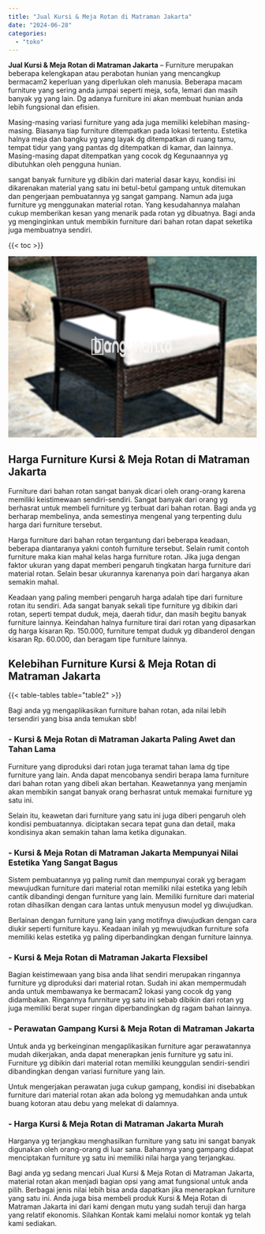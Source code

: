 ```yaml
---
title: "Jual Kursi & Meja Rotan di Matraman Jakarta"
date: "2024-06-28"
categories: 
  - "toko"
---
```


**Jual Kursi & Meja Rotan di Matraman Jakarta** – Furniture merupakan beberapa kelengkapan atau perabotan hunian yang mencangkup bermacam2 keperluan yang diperlukan oleh manusia. Beberapa macam furniture yang sering anda jumpai seperti meja, sofa, lemari dan masih banyak yg yang lain. Dg adanya furniture ini akan membuat hunian anda lebih fungsional dan efisien.

Masing-masing variasi furniture yang ada juga memiliki kelebihan masing-masing. Biasanya tiap furniture ditempatkan pada lokasi tertentu. Estetika halnya meja dan bangku yg yang layak dg ditempatkan di ruang tamu, tempat tidur yang yang pantas dg ditempatkan di kamar, dan lainnya. Masing-masing dapat ditempatkan yang cocok dg Kegunaannya yg dibutuhkan oleh pengguna hunian.

sangat banyak furniture yg dibikin dari material dasar kayu, kondisi ini dikarenakan material yang satu ini betul-betul gampang untuk ditemukan dan pengerjaan pembuatannya yg sangat gampang. Namun ada juga furniture yg menggunakan material rotan. Yang kesudahannya malahan cukup memberikan kesan yang menarik pada rotan yg dibuatnya. Bagi anda yg menginginkan untuk membikin furniture dari bahan rotan dapat seketika juga membuatnya sendiri.

{{< toc >}}

![Jual Kursi & Meja Rotan di Matraman Jakarta](/images/kursi-meja-rotan-murah03.png)

## Harga Furniture Kursi & Meja Rotan di Matraman Jakarta

Furniture dari bahan rotan sangat banyak dicari oleh orang-orang karena memiliki keistimewaan sendiri-sendiri. Sangat banyak dari orang yg berhasrat untuk membeli furniture yg terbuat dari bahan rotan. Bagi anda yg berharap membelinya, anda semestinya mengenal yang terpenting dulu harga dari furniture tersebut.

Harga furniture dari bahan rotan tergantung dari beberapa keadaan, beberapa diantaranya yakni contoh furniture tersebut. Selain rumit contoh furniture maka kian mahal kelas harga furniture rotan. Jika juga dengan faktor ukuran yang dapat memberi pengaruh tingkatan harga furniture dari material rotan. Selain besar ukurannya karenanya poin dari harganya akan semakin mahal.

Keadaan yang paling memberi pengaruh harga adalah tipe dari furniture rotan itu sendiri. Ada sangat banyak sekali tipe furniture yg dibikin dari rotan, seperti tempat duduk, meja, daerah tidur, dan masih begitu banyak furniture lainnya. Keindahan halnya furniture tirai dari rotan yang dipasarkan dg harga kisaran Rp. 150.000, furniture tempat duduk yg dibanderol dengan kisaran Rp. 60.000, dan beragam tipe furniture lainnya.

## Kelebihan Furniture Kursi & Meja Rotan di Matraman Jakarta

{{< table-tables table="table2" >}}

Bagi anda yg mengaplikasikan furniture bahan rotan, ada nilai lebih tersendiri yang bisa anda temukan sbb!

### \- Kursi & Meja Rotan di Matraman Jakarta Paling Awet dan Tahan Lama

Furniture yang diproduksi dari rotan juga teramat tahan lama dg tipe furniture yang lain. Anda dapat mencobanya sendiri berapa lama furniture dari bahan rotan yang dibeli akan bertahan. Keawetannya yang menjamin akan membikin sangat banyak orang berhasrat untuk memakai furniture yg satu ini.

Selain itu, keawetan dari furniture yang satu ini juga diberi pengaruh oleh kondisi pembuatannya. diciptakan secara tepat guna dan detail, maka kondisinya akan semakin tahan lama ketika digunakan.

### \- Kursi & Meja Rotan di Matraman Jakarta Mempunyai Nilai Estetika Yang Sangat Bagus

Sistem pembuatannya yg paling rumit dan mempunyai corak yg beragam mewujudkan furniture dari material rotan memiliki nilai estetika yang lebih cantik dibandingi dengan furniture yang lain. Memiliki furniture dari material rotan dihasilkan dengan cara lantas untuk menyusun model yg diwujudkan.

Berlainan dengan furniture yang lain yang motifnya diwujudkan dengan cara diukir seperti furniture kayu. Keadaan inilah yg mewujudkan furniture sofa memiliki kelas estetika yg paling diperbandingkan dengan furniture lainnya.

### \- Kursi & Meja Rotan di Matraman Jakarta Flexsibel

Bagian keistimewaan yang bisa anda lihat sendiri merupakan ringannya furniture yg diproduksi dari material rotan. Sudah ini akan mempermudah anda untuk membawanya ke bermacam2 lokasi yang cocok dg yang didambakan. Ringannya funrniture yg satu ini sebab dibikin dari rotan yg juga memiliki berat super ringan diperbandingkan dg ragam bahan lainnya.

### \- Perawatan Gampang Kursi & Meja Rotan di Matraman Jakarta

Untuk anda yg berkeinginan mengaplikasikan furniture agar perawatannya mudah dikerjakan, anda dapat menerapkan jenis furniture yg satu ini. Furniture yg dibikin dari material rotan memiliki keunggulan sendiri-sendiri dibandingkan dengan variasi furniture yang lain.

Untuk mengerjakan perawatan juga cukup gampang, kondisi ini disebabkan furniture dari material rotan akan ada bolong yg memudahkan anda untuk buang kotoran atau debu yang melekat di dalamnya.

### \- Harga Kursi & Meja Rotan di Matraman Jakarta Murah

Harganya yg terjangkau menghasilkan furniture yang satu ini sangat banyak digunakan oleh orang-orang di luar sana. Bahannya yang gampang didapat menciptakan furniture yg satu ini memiliki nilai harga yang terjangkau.

Bagi anda yg sedang mencari Jual Kursi & Meja Rotan di Matraman Jakarta, material rotan akan menjadi bagian opsi yang amat fungsional untuk anda pilih. Berbagai jenis nilai lebih bisa anda dapatkan jika menerapkan furniture yang satu ini. Anda juga bisa membeli produk Kursi & Meja Rotan di Matraman Jakarta ini dari kami dengan mutu yang sudah teruji dan harga yang relatif ekonomis. Silahkan Kontak kami melalui nomor kontak yg telah kami sediakan.
